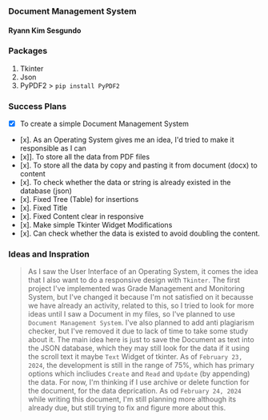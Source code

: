 ### Document Management System
#### Ryann Kim Sesgundo

### Packages
1. Tkinter
2. Json
3. PyPDF2 > `pip install PyPDF2`

### Success Plans
- [x] To create a simple Document Management System
- [x]. As an Operating System gives me an idea, I'd tried to make it responsible as I can
- [x]]. To store all the data from PDF files
- [x]. To store all the data by copy and pasting it from document (docx) to content
- [x]. To check whether the data or string is already existed in the database (json)
- [x]. Fixed Tree (Table) for insertions
- [x]. Fixed Title
- [x]. Fixed Content clear in responsive
- [x]. Make simple Tkinter Widget Modifications
- [x]. Can check whether the data is existed to avoid doubling the content.

### Ideas and Inspration
> As I saw the User Interface of an Operating System, it comes the idea that I also want to do a responsive design with `Tkinter`. The first project I've implemented was Grade Management and Monitoring System, but I've changed it because I'm not satisfied on it becausse we have already an activity, related to this, so I tried to look for more ideas until I saw a Document in my files, so I've planned to use `Document Management System`. I've also planned to add anti plagiarism checker, but I've removed it due to lack of time to take some study about it. The main idea here is just to save the Document as text into the JSON database, which they may still look for the data if it using the scroll text it maybe `Text` Widget of tkinter. As of `February 23, 2024`, the development is still in the range of 75%, which has primary options which incliudes `Create` and `Read` and `Update` (by appending) the data. For now, I'm thinking if I use archive or delete function for the document, for the data deprication. As od `February 24, 2024` while writing this document, I'm still planning more although its already due, but still trying to fix and figure more about this.